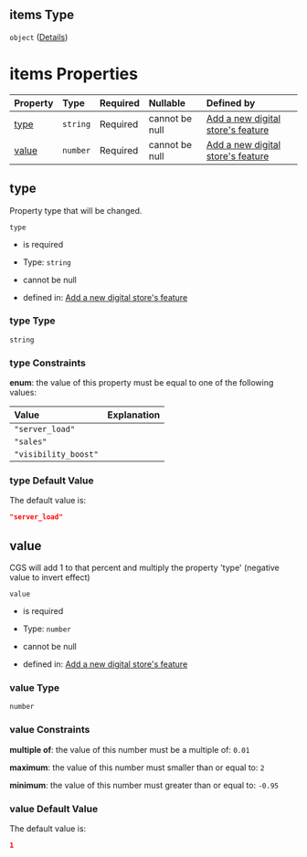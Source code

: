 ## items Type

`object` ([Details](add-digitalstore-properties-effects-items.md))

# items Properties

| Property        | Type     | Required | Nullable       | Defined by                                                                                                                                                            |
| :-------------- | :------- | :------- | :------------- | :-------------------------------------------------------------------------------------------------------------------------------------------------------------------- |
| [type](#type)   | `string` | Required | cannot be null | [Add a new digital store's feature](add-digitalstore-properties-effects-items-properties-type.md "add-digitalstore.json#/properties/effects/items/properties/type")   |
| [value](#value) | `number` | Required | cannot be null | [Add a new digital store's feature](add-digitalstore-properties-effects-items-properties-value.md "add-digitalstore.json#/properties/effects/items/properties/value") |

## type

Property type that will be changed.

`type`

*   is required

*   Type: `string`

*   cannot be null

*   defined in: [Add a new digital store's feature](add-digitalstore-properties-effects-items-properties-type.md "add-digitalstore.json#/properties/effects/items/properties/type")

### type Type

`string`

### type Constraints

**enum**: the value of this property must be equal to one of the following values:

| Value                | Explanation |
| :------------------- | :---------- |
| `"server_load"`      |             |
| `"sales"`            |             |
| `"visibility_boost"` |             |

### type Default Value

The default value is:

```json
"server_load"
```

## value

CGS will add 1 to that percent and multiply the property 'type' (negative value to invert effect)

`value`

*   is required

*   Type: `number`

*   cannot be null

*   defined in: [Add a new digital store's feature](add-digitalstore-properties-effects-items-properties-value.md "add-digitalstore.json#/properties/effects/items/properties/value")

### value Type

`number`

### value Constraints

**multiple of**: the value of this number must be a multiple of: `0.01`

**maximum**: the value of this number must smaller than or equal to: `2`

**minimum**: the value of this number must greater than or equal to: `-0.95`

### value Default Value

The default value is:

```json
1
```
